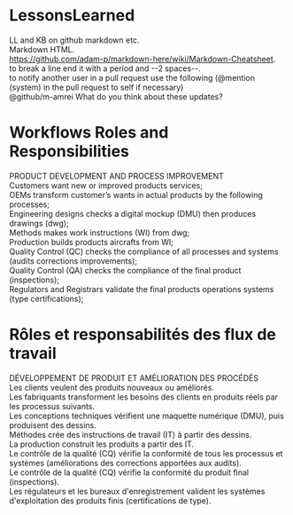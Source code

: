 # LessonsLearned

LL and KB on github markdown etc.  
Markdown HTML.  
https://github.com/adam-p/markdown-here/wiki/Markdown-Cheatsheet.  
to break a line end it with a period and --2 spaces--.  
to notify another user in a pull request use the following (@mention (system) in the pull request to self if necessary)  
@github/m-amrei What do you think about these updates?  

# Workflows Roles and Responsibilities  

PRODUCT DEVELOPMENT AND PROCESS IMPROVEMENT  
Customers want new or improved products services;  
OEMs transform customer’s wants in actual products by the following processes;  
Engineering designs checks a digital mockup (DMU) then produces drawings (dwg);   
Methods makes work instructions (WI) from dwg;   
Production builds products aircrafts from WI;  
Quality Control (QC) checks the compliance of all processes and systems (audits corrections improvements);  
Quality Control (QA) checks the compliance of the final product (inspections);  
Regulators and Registrars validate the final products operations systems (type certifications);   

# Rôles et responsabilités des flux de travail

DÉVELOPPEMENT DE PRODUIT ET AMÉLIORATION DES PROCÉDÉS  
Les clients veulent des produits nouveaux ou améliorés.  
Les fabriquants transforment les besoins des clients en produits réels par les processus suivants.  
Les conceptions techniques vérifient une maquette numérique (DMU), puis produisent des dessins.  
Méthodes crée des instructions de travail (IT) à partir des dessins.  
La production construit les produits a partir des IT.  
Le contrôle de la qualité (CQ) vérifie la conformité de tous les processus et systèmes (améliorations des corrections apportées aux audits).  
Le contrôle de la qualité (CQ) vérifie la conformité du produit final (inspections).  
Les régulateurs et les bureaux d'enregistrement valident les systèmes d'exploitation des produits finis (certifications de type).  

